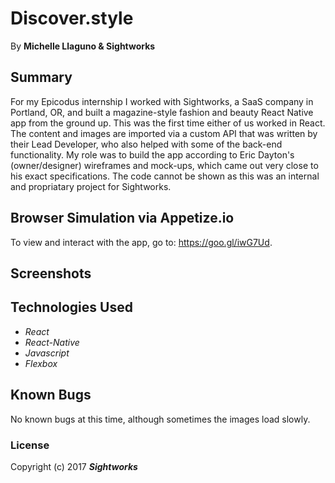 # Discover.style
By **Michelle Llaguno & Sightworks**


## Summary
For my Epicodus internship I worked with Sightworks, a SaaS company in Portland, OR, and built a magazine-style fashion and beauty React Native app from the ground up. This was the first time either of us worked in React. The content and images are imported via a custom API that was written by their Lead Developer, who also helped with some of the back-end functionality. My role was to build the app according to Eric Dayton's (owner/designer) wireframes and mock-ups, which came out very close to his exact specifications. The code cannot be shown as this was an internal and propriatary project for Sightworks.  

## Browser Simulation via Appetize.io
To view and interact with the app, go to: https://goo.gl/iwG7Ud.

## Screenshots


## Technologies Used
* _React_
* _React-Native_
* _Javascript_
* _Flexbox_

## Known Bugs
No known bugs at this time, although sometimes the images load slowly. 

### License
Copyright (c) 2017 **_Sightworks_**
